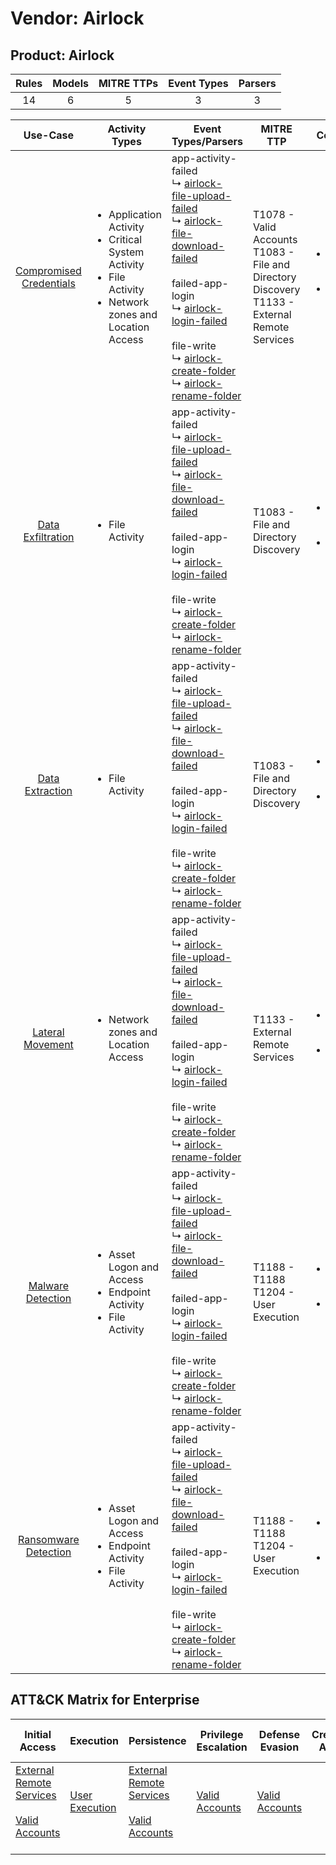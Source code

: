 Vendor: Airlock
===============
Product: Airlock
----------------
| Rules | Models | MITRE TTPs | Event Types | Parsers |
|:-----:|:------:|:----------:|:-----------:|:-------:|
|  14   |   6    |     5      |      3      |    3    |

|                                 Use-Case                                  | Activity Types                                                                                                                          | Event Types/Parsers                                                                                                                                                                                                                                                                                                                                                                                                                                                                                             | MITRE TTP                                                                                              | Content                                             |
|:-------------------------------------------------------------------------:| --------------------------------------------------------------------------------------------------------------------------------------- | --------------------------------------------------------------------------------------------------------------------------------------------------------------------------------------------------------------------------------------------------------------------------------------------------------------------------------------------------------------------------------------------------------------------------------------------------------------------------------------------------------------- | ------------------------------------------------------------------------------------------------------ | --------------------------------------------------- |
| [Compromised Credentials](../UseCases/usecase_compromised_credentials.md) | <ul><li>Application Activity</li><li>Critical System Activity</li><li>File Activity</li><li>Network zones and Location Access</li></ul> |  app-activity-failed<br> ↳ [airlock-file-upload-failed](../Parsers/parserContent_airlock-file-upload-failed.md)<br> ↳ [airlock-file-download-failed](../Parsers/parserContent_airlock-file-download-failed.md)<br><br> failed-app-login<br> ↳ [airlock-login-failed](../Parsers/parserContent_airlock-login-failed.md)<br><br> file-write<br> ↳ [airlock-create-folder](../Parsers/parserContent_airlock-create-folder.md)<br> ↳ [airlock-rename-folder](../Parsers/parserContent_airlock-rename-folder.md)<br> | T1078 - Valid Accounts<br>T1083 - File and Directory Discovery<br>T1133 - External Remote Services<br> | <ul><li>7 Rules</li></ul><ul><li>4 Models</li></ul> |
|       [Data Exfiltration](../UseCases/usecase_data_exfiltration.md)       | <ul><li>File Activity</li></ul>                                                                                                         |  app-activity-failed<br> ↳ [airlock-file-upload-failed](../Parsers/parserContent_airlock-file-upload-failed.md)<br> ↳ [airlock-file-download-failed](../Parsers/parserContent_airlock-file-download-failed.md)<br><br> failed-app-login<br> ↳ [airlock-login-failed](../Parsers/parserContent_airlock-login-failed.md)<br><br> file-write<br> ↳ [airlock-create-folder](../Parsers/parserContent_airlock-create-folder.md)<br> ↳ [airlock-rename-folder](../Parsers/parserContent_airlock-rename-folder.md)<br> | T1083 - File and Directory Discovery<br>                                                               | <ul><li>2 Rules</li></ul><ul><li>2 Models</li></ul> |
|         [Data Extraction](../UseCases/usecase_data_extraction.md)         | <ul><li>File Activity</li></ul>                                                                                                         |  app-activity-failed<br> ↳ [airlock-file-upload-failed](../Parsers/parserContent_airlock-file-upload-failed.md)<br> ↳ [airlock-file-download-failed](../Parsers/parserContent_airlock-file-download-failed.md)<br><br> failed-app-login<br> ↳ [airlock-login-failed](../Parsers/parserContent_airlock-login-failed.md)<br><br> file-write<br> ↳ [airlock-create-folder](../Parsers/parserContent_airlock-create-folder.md)<br> ↳ [airlock-rename-folder](../Parsers/parserContent_airlock-rename-folder.md)<br> | T1083 - File and Directory Discovery<br>                                                               | <ul><li>1 Rules</li></ul><ul><li>1 Models</li></ul> |
|        [Lateral Movement](../UseCases/usecase_lateral_movement.md)        | <ul><li>Network zones and Location Access</li></ul>                                                                                     |  app-activity-failed<br> ↳ [airlock-file-upload-failed](../Parsers/parserContent_airlock-file-upload-failed.md)<br> ↳ [airlock-file-download-failed](../Parsers/parserContent_airlock-file-download-failed.md)<br><br> failed-app-login<br> ↳ [airlock-login-failed](../Parsers/parserContent_airlock-login-failed.md)<br><br> file-write<br> ↳ [airlock-create-folder](../Parsers/parserContent_airlock-create-folder.md)<br> ↳ [airlock-rename-folder](../Parsers/parserContent_airlock-rename-folder.md)<br> | T1133 - External Remote Services<br>                                                                   | <ul><li>1 Rules</li></ul><ul><li>1 Models</li></ul> |
|       [Malware Detection](../UseCases/usecase_malware_detection.md)       | <ul><li>Asset Logon and Access</li><li>Endpoint Activity</li><li>File Activity</li></ul>                                                |  app-activity-failed<br> ↳ [airlock-file-upload-failed](../Parsers/parserContent_airlock-file-upload-failed.md)<br> ↳ [airlock-file-download-failed](../Parsers/parserContent_airlock-file-download-failed.md)<br><br> failed-app-login<br> ↳ [airlock-login-failed](../Parsers/parserContent_airlock-login-failed.md)<br><br> file-write<br> ↳ [airlock-create-folder](../Parsers/parserContent_airlock-create-folder.md)<br> ↳ [airlock-rename-folder](../Parsers/parserContent_airlock-rename-folder.md)<br> | T1188 - T1188<br>T1204 - User Execution<br>                                                            | <ul><li>6 Rules</li></ul><ul><li>1 Models</li></ul> |
|    [Ransomware Detection](../UseCases/usecase_ransomware_detection.md)    | <ul><li>Asset Logon and Access</li><li>Endpoint Activity</li><li>File Activity</li></ul>                                                |  app-activity-failed<br> ↳ [airlock-file-upload-failed](../Parsers/parserContent_airlock-file-upload-failed.md)<br> ↳ [airlock-file-download-failed](../Parsers/parserContent_airlock-file-download-failed.md)<br><br> failed-app-login<br> ↳ [airlock-login-failed](../Parsers/parserContent_airlock-login-failed.md)<br><br> file-write<br> ↳ [airlock-create-folder](../Parsers/parserContent_airlock-create-folder.md)<br> ↳ [airlock-rename-folder](../Parsers/parserContent_airlock-rename-folder.md)<br> | T1188 - T1188<br>T1204 - User Execution<br>                                                            | <ul><li>6 Rules</li></ul><ul><li>1 Models</li></ul> |

ATT&CK Matrix for Enterprise
----------------------------
| Initial Access                                                                                                                                   | Execution                                                           | Persistence                                                                                                                                      | Privilege Escalation                                                | Defense Evasion                                                     | Credential Access | Discovery                                                                         | Lateral Movement | Collection | Command and Control | Exfiltration | Impact |
| ------------------------------------------------------------------------------------------------------------------------------------------------ | ------------------------------------------------------------------- | ------------------------------------------------------------------------------------------------------------------------------------------------ | ------------------------------------------------------------------- | ------------------------------------------------------------------- | ----------------- | --------------------------------------------------------------------------------- | ---------------- | ---------- | ------------------- | ------------ | ------ |
| [External Remote Services](https://attack.mitre.org/techniques/T1133)<br><br>[Valid Accounts](https://attack.mitre.org/techniques/T1078)<br><br> | [User Execution](https://attack.mitre.org/techniques/T1204)<br><br> | [External Remote Services](https://attack.mitre.org/techniques/T1133)<br><br>[Valid Accounts](https://attack.mitre.org/techniques/T1078)<br><br> | [Valid Accounts](https://attack.mitre.org/techniques/T1078)<br><br> | [Valid Accounts](https://attack.mitre.org/techniques/T1078)<br><br> |                   | [File and Directory Discovery](https://attack.mitre.org/techniques/T1083)<br><br> |                  |            |                     |              |        |